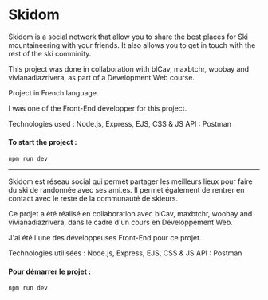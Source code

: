 # Skidom

Skidom is a social network that allow you to share the best places for Ski mountaineering with your friends. It also allows you to get in touch with the rest of the ski comminity.

This project was done in collaboration with blCav, maxbtchr, woobay and vivianadiazrivera, as part of a Development Web course.

Project in French language.

I was one of the Front-End developper for this project. 

Technologies used : Node.js, Express, EJS, CSS & JS
API : Postman

#### To start the project :

```sh
npm run dev
```

-------- 

Skidom est réseau social qui permet partager les meilleurs lieux pour faire du ski de randonnée avec ses ami.es. Il permet également de rentrer en contact avec le reste de la communauté de skieurs.

Ce projet a été réalisé en collaboration avec blCav, maxbtchr, woobay and vivianadiazrivera, dans le cadre d'un cours en Développement Web.

J'ai été l'une des développeuses Front-End pour ce projet.

Technologies utilisées : Node.js, Express, EJS, CSS & JS
API : Postman

#### Pour démarrer le projet :

```sh
npm run dev
```
